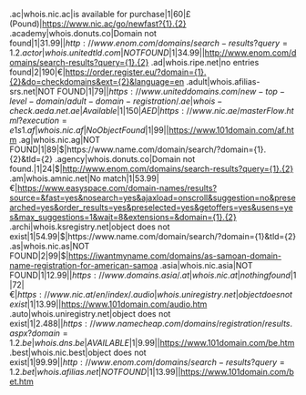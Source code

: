 .ac|whois.nic.ac|is available for purchase|1|60|£ (Pound)|https://www.nic.ac/go/newfast?{1}.{2}
.academy|whois.donuts.co|Domain not found|1|31.99|$|http://www.enom.com/domains/search-results?query={1}.{2}
.actor|whois.unitedtld.com|NOT FOUND|1|34.99|$|http://www.enom.com/domains/search-results?query={1}.{2}
.ad|whois.ripe.net|no entries found|2|190|€|https://order.register.eu/?domain={1}.{2}&do=checkdomains&ext={2}&language=en
.adult|whois.afilias-srs.net|NOT FOUND|1|79|$|https://www.uniteddomains.com/new-top-level-domain/adult-domain-registration/
.ae|whois-check.aeda.net.ae|Available|1|150|AED|https://www.nic.ae/masterFlow.html?execution=e1s1
.af|whois.nic.af|No Object Found|1|99|$|https://www.101domain.com/af.htm
.ag|whois.nic.ag|NOT FOUND|1|89|$|https://www.name.com/domain/search/?domain={1}.{2}&tld={2}
.agency|whois.donuts.co|Domain not found.|1|24|$|http://www.enom.com/domains/search-results?query={1}.{2}
.am|whois.amnic.net|No match|1|53.99|€|https://www.easyspace.com/domain-names/results?source=&fast=yes&nosearch=yes&ajaxload=onscroll&suggestion=no&presearched=yes&order_results=yes&preselected=yes&getoffers=yes&usens=yes&max_suggestions=1&wait=8&extensions=&domain={1}.{2}
.archi|whois.ksregistry.net|object does not exist|1|54.99|$|https://www.name.com/domain/search/?domain={1}&tld={2}
.as|whois.nic.as|NOT FOUND|2|99|$|https://iwantmyname.com/domains/as-samoan-domain-name-registration-for-american-samoa
.asia|whois.nic.asia|NOT FOUND|1|12.99|$|https://www.domains.asia/
.at|whois.nic.at|nothing found|1|72|€|https://www.nic.at/en/index/
.audio|whois.uniregistry.net|object does not exist|1|13.99|$|https://www.101domain.com/audio.htm
.auto|whois.uniregistry.net|object does not exist|1|2.488|$|https://www.namecheap.com/domains/registration/results.aspx?domain={1}.{2}
.be|whois.dns.be|AVAILABLE|1|9.99|$|https://www.101domain.com/be.htm
.best|whois.nic.best|object does not exist|1|99.99|$|http://www.enom.com/domains/search-results?query={1}.{2}
.bet|whois.afilias.net|NOT FOUND|1|13.99|$|https://www.101domain.com/bet.htm
